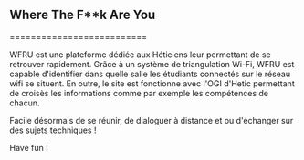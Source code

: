 ## Where The F**k Are You
==========================

WFRU est une plateforme dédiée aux Héticiens leur permettant de se retrouver rapidement.
Grâce à un système de triangulation Wi-Fi, WFRU est capable d'identifier dans quelle salle les étudiants connectés sur le réseau wifi se situent. En outre, le site est fonctionne avec l'OGI d'Hetic permettant de croisès les informations comme par exemple les compétences de chacun.

Facile désormais de se réunir, de dialoguer à distance et ou d'échanger sur des sujets techniques !

Have fun !
